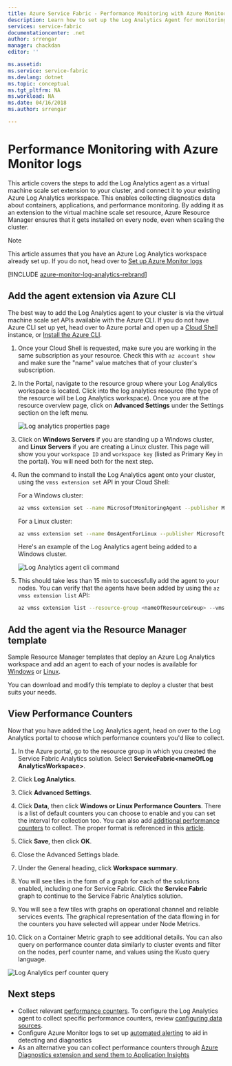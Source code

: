 ```yaml
---
title: Azure Service Fabric - Performance Monitoring with Azure Monitor logs | Microsoft Docs
description: Learn how to set up the Log Analytics Agent for monitoring containers and performance counters for your Azure Service Fabric clusters.
services: service-fabric
documentationcenter: .net
author: srrengar
manager: chackdan
editor: ''

ms.assetid:
ms.service: service-fabric
ms.devlang: dotnet
ms.topic: conceptual
ms.tgt_pltfrm: NA
ms.workload: NA
ms.date: 04/16/2018
ms.author: srrengar

---
```


# Performance Monitoring with Azure Monitor logs

This article covers the steps to add the Log Analytics agent as a virtual machine scale set extension to your cluster, and connect it to your existing Azure Log Analytics workspace. This enables collecting diagnostics data about containers, applications, and performance monitoring. By adding it as an extension to the virtual machine scale set resource, Azure Resource Manager ensures that it gets installed on every node, even when scaling the cluster.

> [!NOTE]
> This article assumes that you have an Azure Log Analytics workspace already set up. If you do not, head over to [Set up Azure Monitor logs](service-fabric-diagnostics-oms-setup.md)

[!INCLUDE [azure-monitor-log-analytics-rebrand](../../includes/azure-monitor-log-analytics-rebrand.md)]

## Add the agent extension via Azure CLI

The best way to add the Log Analytics agent to your cluster is via the virtual machine scale set APIs available with the Azure CLI. If you do not have Azure CLI set up yet, head over to Azure portal and open up a [Cloud Shell](../cloud-shell/overview.md) instance, or [Install the Azure CLI](https://docs.microsoft.com/cli/azure/install-azure-cli).

1. Once your Cloud Shell is requested, make sure you are working in the same subscription as your resource. Check this with `az account show` and make sure the "name" value matches that of your cluster's subscription.

2. In the Portal, navigate to the resource group where your Log Analytics workspace is located. Click into the log analytics resource (the type of the resource will be Log Analytics workspace). Once you are at the resource overview page, click on **Advanced Settings** under the Settings section on the left menu.

    ![Log analytics properties page](media/service-fabric-diagnostics-oms-agent/oms-advanced-settings.png)

3. Click on **Windows Servers** if you are standing up a Windows cluster, and **Linux Servers** if you are creating a Linux cluster. This page will show you your `workspace ID` and `workspace key` (listed as Primary Key in the portal). You will need both for the next step.

4. Run the command to install the Log Analytics agent onto your cluster, using the `vmss extension set` API in your Cloud Shell:

    For a Windows cluster:

    ```sh
    az vmss extension set --name MicrosoftMonitoringAgent --publisher Microsoft.EnterpriseCloud.Monitoring --resource-group <nameOfResourceGroup> --vmss-name <nameOfNodeType> --settings "{'workspaceId':'<Log AnalyticsworkspaceId>'}" --protected-settings "{'workspaceKey':'<Log AnalyticsworkspaceKey>'}"
    ```

    For a Linux cluster:

    ```sh
    az vmss extension set --name OmsAgentForLinux --publisher Microsoft.EnterpriseCloud.Monitoring --resource-group <nameOfResourceGroup> --vmss-name <nameOfNodeType> --settings "{'workspaceId':'<Log AnalyticsworkspaceId>'}" --protected-settings "{'workspaceKey':'<Log AnalyticsworkspaceKey>'}"
    ```

    Here's an example of the Log Analytics agent being added to a Windows cluster.

    ![Log Analytics agent cli command](media/service-fabric-diagnostics-oms-agent/cli-command.png)

5. This should take less than 15 min to successfully add the agent to your nodes. You can verify that the agents have been added by using the `az vmss extension list` API:

    ```sh
    az vmss extension list --resource-group <nameOfResourceGroup> --vmss-name <nameOfNodeType>
    ```

## Add the agent via the Resource Manager template

Sample Resource Manager templates that deploy an Azure Log Analytics workspace and add an agent to each of your nodes is available for [Windows](https://github.com/Azure-Samples/service-fabric-cluster-templates/tree/master/5-VM-Windows-OMS-UnSecure) or [Linux](https://github.com/Azure-Samples/service-fabric-cluster-templates/tree/master/5-VM-Ubuntu-1-NodeType-Secure-OMS).

You can download and modify this template to deploy a cluster that best suits your needs.

## View Performance Counters

Now that you have added the Log Analytics agent, head on over to the Log Analytics portal to choose which performance counters you'd like to collect.

1. In the Azure portal, go to the resource group in which you created the Service Fabric Analytics solution. Select **ServiceFabric\<nameOfLog AnalyticsWorkspace\>**.

2. Click **Log Analytics**.

3. Click **Advanced Settings**.

4. Click **Data**, then click **Windows or Linux Performance Counters**. There is a list of default counters you can choose to enable and you can set the interval for collection too. You can also add [additional performance counters](service-fabric-diagnostics-event-generation-perf.md) to collect. The proper format is referenced in this [article](https://msdn.microsoft.com/library/windows/desktop/aa373193(v=vs.85).aspx).

5. Click **Save**, then click **OK**.

6. Close the Advanced Settings blade.

7. Under the General heading, click **Workspace summary**.

8. You will see tiles in the form of a graph for each of the solutions enabled, including one for Service Fabric. Click the **Service Fabric** graph to continue to the Service Fabric Analytics solution.

9. You will see a few tiles with graphs on operational channel and reliable services events. The graphical representation of the data flowing in for the counters you have selected will appear under Node Metrics.

10. Click on a Container Metric graph to see additional details. You can also query on performance counter data similarly to cluster events and filter on the nodes, perf counter name, and values using the Kusto query language.

![Log Analytics perf counter query](media/service-fabric-diagnostics-event-analysis-oms/oms_node_metrics_table.PNG)

## Next steps

* Collect relevant [performance counters](service-fabric-diagnostics-event-generation-perf.md). To configure the Log Analytics agent to collect specific performance counters, review [configuring data sources](../azure-monitor/platform/agent-data-sources.md#configuring-data-sources).
* Configure Azure Monitor logs to set up [automated alerting](../log-analytics/log-analytics-alerts.md) to aid in detecting and diagnostics
* As an alternative you can collect performance counters through [Azure Diagnostics extension and send them to Application Insights](service-fabric-diagnostics-event-aggregation-wad.md#add-the-application-insights-sink-to-the-resource-manager-template)
